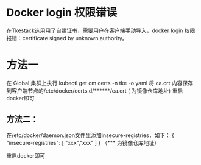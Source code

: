 # Docker login 权限错误

在Tkestack选用用了自建证书，需要用户在客户端手动导入，docker login 权限报错：certificate signed by unknown authority。

# 方法一

在 Global 集群上执行 kubectl get cm certs -n tke -o yaml
将 ca.crt 内容保存到客户端节点的/etc/docker/certs.d/******/ca.crt ( 为镜像仓库地址)
重启docker即可

## 方法二：

  在/etc/docker/daemon.json文件里添加insecure-registries，如下：
  {
        "insecure-registries": [
         "xxx","xxx"
        ]
  }
（*** 为镜像仓库地址）

  重启docker即可